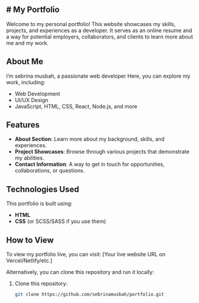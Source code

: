 ## # My Portfolio

Welcome to my personal portfolio! This website showcases my skills, projects, and experiences as a developer. It serves as an online resume and a way for potential employers, collaborators, and clients to learn more about me and my work.

## About Me

I’m sebrina musbah, a passionate web developer
Here, you can explore my work, including:
- Web Development
- UI/UX Design
- JavaScript, HTML, CSS, React, Node.js, and more

## Features

- **About Section**: Learn more about my background, skills, and experiences.
- **Project Showcases**: Browse through various projects that demonstrate my abilities.
- **Contact Information**: A way to get in touch for opportunities, collaborations, or questions.

## Technologies Used

This portfolio is built using:
- **HTML**
- **CSS** (or SCSS/SASS if you use them)
## How to View

To view my portfolio live, you can visit: [Your live website URL on Vercel/Netlify/etc.]

Alternatively, you can clone this repository and run it locally:
1. Clone this repository:
   ```bash
   git clone https://github.com/sebrinamusbah/portfolio.git


